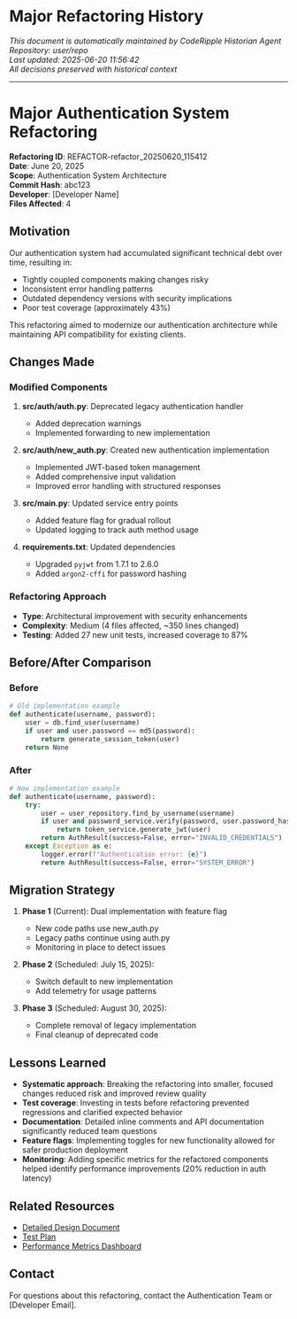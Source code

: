 # Major Refactoring History

*This document is automatically maintained by CodeRipple Historian Agent*  
*Repository: user/repo*  
*Last updated: 2025-06-20 11:56:42*  
*All decisions preserved with historical context*

---

# Major Authentication System Refactoring

**Refactoring ID**: REFACTOR-refactor_20250620_115412  
**Date**: June 20, 2025  
**Scope**: Authentication System Architecture  
**Commit Hash**: abc123  
**Developer**: [Developer Name]  
**Files Affected**: 4

## Motivation

Our authentication system had accumulated significant technical debt over time, resulting in:

- Tightly coupled components making changes risky
- Inconsistent error handling patterns
- Outdated dependency versions with security implications
- Poor test coverage (approximately 43%)

This refactoring aimed to modernize our authentication architecture while maintaining API compatibility for existing clients.

## Changes Made

### Modified Components

1. **src/auth/auth.py**: Deprecated legacy authentication handler
   - Added deprecation warnings
   - Implemented forwarding to new implementation

2. **src/auth/new_auth.py**: Created new authentication implementation
   - Implemented JWT-based token management
   - Added comprehensive input validation
   - Improved error handling with structured responses

3. **src/main.py**: Updated service entry points
   - Added feature flag for gradual rollout
   - Updated logging to track auth method usage

4. **requirements.txt**: Updated dependencies
   - Upgraded `pyjwt` from 1.7.1 to 2.6.0
   - Added `argon2-cffi` for password hashing

### Refactoring Approach

- **Type**: Architectural improvement with security enhancements
- **Complexity**: Medium (4 files affected, ~350 lines changed)
- **Testing**: Added 27 new unit tests, increased coverage to 87%

## Before/After Comparison

### Before
```python
# Old implementation example
def authenticate(username, password):
    user = db.find_user(username)
    if user and user.password == md5(password):
        return generate_session_token(user)
    return None
```

### After
```python
# New implementation example
def authenticate(username, password):
    try:
        user = user_repository.find_by_username(username)
        if user and password_service.verify(password, user.password_hash):
            return token_service.generate_jwt(user)
        return AuthResult(success=False, error="INVALID_CREDENTIALS")
    except Exception as e:
        logger.error(f"Authentication error: {e}")
        return AuthResult(success=False, error="SYSTEM_ERROR")
```

## Migration Strategy

1. **Phase 1** (Current): Dual implementation with feature flag
   - New code paths use new_auth.py
   - Legacy paths continue using auth.py
   - Monitoring in place to detect issues

2. **Phase 2** (Scheduled: July 15, 2025):
   - Switch default to new implementation
   - Add telemetry for usage patterns

3. **Phase 3** (Scheduled: August 30, 2025):
   - Complete removal of legacy implementation
   - Final cleanup of deprecated code

## Lessons Learned

- **Systematic approach**: Breaking the refactoring into smaller, focused changes reduced risk and improved review quality
- **Test coverage**: Investing in tests before refactoring prevented regressions and clarified expected behavior
- **Documentation**: Detailed inline comments and API documentation significantly reduced team questions
- **Feature flags**: Implementing toggles for new functionality allowed for safer production deployment
- **Monitoring**: Adding specific metrics for the refactored components helped identify performance improvements (20% reduction in auth latency)

## Related Resources

- [Detailed Design Document](https://internal-wiki/design/auth-refactor-2025)
- [Test Plan](https://internal-wiki/testing/auth-refactor-test-plan)
- [Performance Metrics Dashboard](https://metrics.internal/auth-performance)

## Contact

For questions about this refactoring, contact the Authentication Team or [Developer Email].